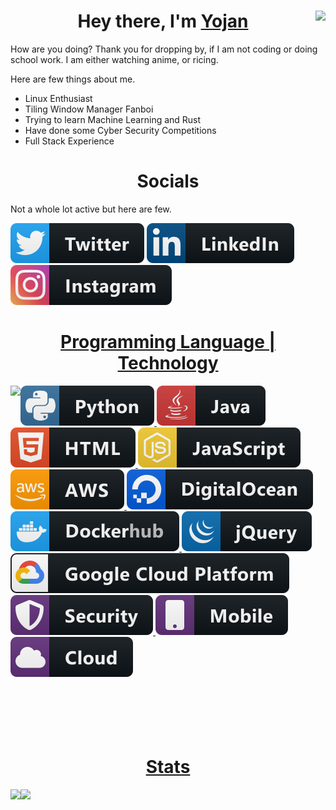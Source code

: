 <div >
<img align="right" src="https://c.tenor.com/om0-IewhKx0AAAAC/luffy-child.gif">
  <h1 align="center"> Hey there, I'm <a href="https://git.drmoscovium.xyz">Yojan</a></h1>
How are you doing? Thank you for dropping by, if I am not coding or doing school work. I am either watching anime, or ricing.
  
  Here are few things about me.
<ul>
  <li> Linux Enthusiast</li>
  <li> Tiling Window Manager Fanboi </li>
  <li> Trying to learn Machine Learning and Rust </li>
  <li> Have done some Cyber Security Competitions </li>
  <li> Full Stack Experience </li>
  </ul>
</div>


<h1 align="center"> Socials </h1>
Not a whole lot active but here are few.

<a href="https://twitter.com/GautamYojan"><img src="https://raw.githubusercontent.com/MikeCodesDotNET/ColoredBadges/master/svg/social/twitter.svg"></a>
<a href="https://www.linkedin.com/in/yojan-gautam-37b057214/"><img src="https://raw.githubusercontent.com/MikeCodesDotNET/ColoredBadges/master/svg/social/linkedin.svg"></a>
<a href="https://www.instagram.com/yojan.gautam/"><img src="https://raw.githubusercontent.com/MikeCodesDotNET/ColoredBadges/master/svg/social/instagram.svg">

<div>
  <h1 align="center">Programming Language | Technology</h1>
  <img align="left" src="https://64.media.tumblr.com/ba7c260ef9416de82bf39fc904e983b4/tumblr_na4eugToNe1s5fa4co2_500.gif">
  <img  src="https://raw.githubusercontent.com/MikeCodesDotNET/ColoredBadges/master/svg/dev/languages/python.svg">
    <img  src="https://raw.githubusercontent.com/MikeCodesDotNET/ColoredBadges/master/svg/dev/languages/java.svg">
    <img  src="https://raw.githubusercontent.com/MikeCodesDotNET/ColoredBadges/master/svg/dev/languages/html.svg">
    <img  src="https://raw.githubusercontent.com/MikeCodesDotNET/ColoredBadges/master/svg/dev/languages/js.svg">
    <img  src="https://raw.githubusercontent.com/MikeCodesDotNET/ColoredBadges/master/svg/dev/services/aws.svg">
      <img  src="https://raw.githubusercontent.com/MikeCodesDotNET/ColoredBadges/master/svg/dev/services/digitalocean.svg">
      <img  src="https://raw.githubusercontent.com/MikeCodesDotNET/ColoredBadges/master/svg/dev/services/dockerhub.svg">
    <img  src="https://raw.githubusercontent.com/MikeCodesDotNET/ColoredBadges/master/svg/dev/frameworks/jquery.svg">
      <img  src="https://raw.githubusercontent.com/MikeCodesDotNET/ColoredBadges/master/svg/dev/services/google_cloud_platform.svg">
      <img  src="https://raw.githubusercontent.com/MikeCodesDotNET/ColoredBadges/master/svg/dev/misc/security.svg">
      <img  src="https://raw.githubusercontent.com/MikeCodesDotNET/ColoredBadges/master/svg/dev/misc/mobile.svg">
      <img  src="https://raw.githubusercontent.com/MikeCodesDotNET/ColoredBadges/master/svg/dev/misc/cloud.svg">
  </div>
   <br>
   <br>
   <br>
   <br>
   <br>

<div>
<h1 align="center"> Stats</h1>
<!-- <img align="right" src="https://github-readme-stats.vercel.app/api/top-langs/?username=Super-Yojan&theme=dracula"> -->
<img align="left" src="https://github-readme-stats.vercel.app/api?username=Super-Yojan&count_private=true&show_icons=true&theme=dracula">
  <img src="https://github-readme-streak-stats.herokuapp.com?user=Super-Yojan&theme=dracula&date_format=M%20j%5B%2C%20Y%5D">
</div>
